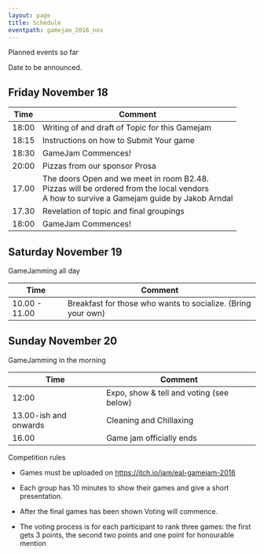 ```yaml
---
layout: page
title: Schedule
eventpath: gamejam_2016_nov
---
```



Planned events so far

Date to be announced.

Friday November 18
------------------

| Time  | Comment |
| ------------- | ------------- |
|18:00 |Writing of and draft of Topic for this Gamejam|
|18:15 |Instructions on how to Submit Your game|
|18:30 |GameJam Commences!|
|20:00 |Pizzas from our sponsor Prosa|
| 17.00 | The doors Open and we meet in room B2.48.<br /> Pizzas will be ordered from the local vendors<br /> A how to survive a Gamejam guide by Jakob Arndal |
| 17.30 | Revelation of topic and final groupings |
| 18:00 | GameJam Commences! |

Saturday November 19
--------------------

GameJamming all day

| Time  | Comment |
| ------------- | ------------- |
| 10.00 - 11.00 | Breakfast for those who wants to socialize. (Bring your own) |

Sunday November 20
-----------------

GameJamming in the morning

| Time  | Comment |
| ------------- | ------------- |
| 12:00 | Expo, show & tell and voting (see below) |
| 13.00-ish and onwards | Cleaning and Chillaxing |
| 16.00 | Game jam officially ends |

Competition rules

* Games must be uploaded on https://itch.io/jam/eal-gamejam-2016

* Each group has 10 minutes to show their games and give a short presentation.
* After the final games has been shown Voting will commence.
* The voting process is for each participant to rank three games: the first gets 3 points, the second two points and one point for honourable mention

